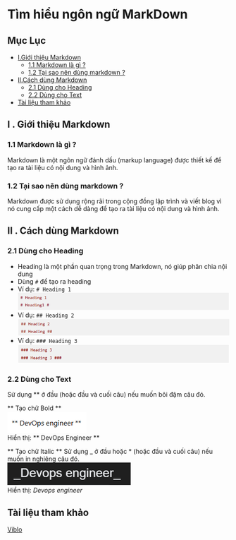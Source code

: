 # Tìm hiểu ngôn ngữ MarkDown #

## Mục Lục ##
- [I.Giới thiệu Markdown](##I.Giới-thiệu-Mardown)
    - [1.1 Markdown là gì ?](###1.1-markdown-là-gì-?)
    - [1.2 Tại sao nên dùng markdown ?](###1.2-tại-sao-nên-dùng-markdown-?)
- [II.Cách dùng Markdown ](##II.Cách-dùng-Markdown)
    - [2.1 Dùng cho Heading](###2.1-Dùng-cho-Heading)
    - [2.2 Dùng cho Text](###2.2-Dùng-cho-Text)
- [Tài liệu tham khảo](##Tài-liệu-tham-khảo)

## I . Giới thiệu Markdown ##
### 1.1 Markdown là gì ? ###

Markdown là một ngôn ngữ đánh dấu (markup language) được thiết kế để tạo ra tài liệu có
nội dung và hình ảnh.

### 1.2 Tại sao nên dùng markdown ? ###

Markdown được sử dụng rộng rãi trong cộng đồng lập trình và viết blog vì
nó cung cấp một cách dễ dàng để tạo ra tài liệu có nội dung và hình ảnh.

## II . Cách dùng Markdown ##
### 2.1 Dùng cho Heading ###
- Heading là một phần quan trọng trong Markdown, nó giúp phân chia nội dung
- Dùng `#` để tạo ra heading
- Ví dụ: `# Heading 1`   
![Heading 1](image.png)
- Ví dụ: `## Heading 2`  
![Heading 2](image-1.png)
- Ví dụ: `### Heading 3`  
![Heading 3](image-2.png)

### 2.2 Dùng cho Text ###
Sử dụng ** ở đầu (hoặc đầu và cuối câu) nếu muốn bôi đậm câu đó.

** Tạo chữ Bold **     
![alt text](image-3.png)  
Hiển thị: ** DevOps Engineer **

** Tạo chữ Italic **
Sử dụng _ ở đầu hoặc * (hoặc đầu và cuối câu) nếu muốn in nghiêng câu đó.  
![alt text](image-4.png)  
Hiển thị: _Devops engineer_

## Tài liệu tham khảo ##
[Viblo](https://viblo.asia/helps/cach-su-dung-markdown-bxjvZYnwkJZ)




